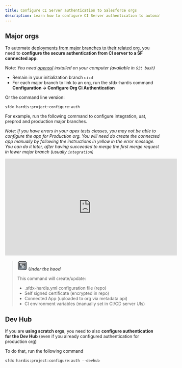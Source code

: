 ```yaml
---
title: Configure CI Server authentication to Salesforce orgs
description: Learn how to configure CI Server authentication to automate deployments
---
```

<!-- markdownlint-disable MD013 -->

## Major orgs

To automate [deployments from major branches to their related org](salesforce-ci-cd-deploy-major-branches.md), you need to **configure the secure authentication from CI server to a SF connected app**.

Note: _You need [openssl](https://www.openssl.org/) installed on your computer (available in `Git bash`)_

- Remain in your initialization branch `cicd`
- For each major branch to link to an org, run the sfdx-hardis command **Configuration -> Configure Org Ci Authentication**

Or the command line version:

```shell
sfdx hardis:project:configure:auth
```

For example, run the following command to configure integration, uat, preprod and production major branches.

_Note: If you have errors in your apex tests classes, you may not be able to configure the app for Production org. You will need do create the connected app manually by following the instructions in yellow in the error message. You can do it later, after having succeeded to merge the first merge request in lower major branch (usually `integration`)_

<div style="text-align:center"><iframe width="560" height="315" src="https://www.youtube.com/embed/OzREUu5utVI" title="YouTube video player" frameborder="0" allow="accelerometer; autoplay; clipboard-write; encrypted-media; gyroscope; picture-in-picture" allowfullscreen></iframe></div>

> ![Under the hood](assets/images/engine.png) **_Under the hood_**
>
> This command will create/update:
>
> - .sfdx-hardis.yml configuration file (repo)
> - Self signed certificate (encrypted in repo)
> - Connected App (uploaded to org via metadata api)
> - CI environment variables (manually set in CI/CD server UIs)

## Dev Hub

If you are **using scratch orgs**, you need to also **configure authentication for the Dev Hub** (even if you already configured authentication for production org)

To do that, run the following command

```shell
sfdx hardis:project:configure:auth --devhub
```


